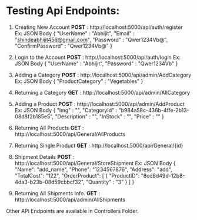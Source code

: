 # **Testing Api Endpoints:**

1. Creating New Account
   **POST**  :  http://localhost:5000/api/auth/register
   Ex: JSON Body
       {
            "UserName" : "Abhijit",
            "Email" : "shindeabhijit456@gmail.com",
            "Password" : "Qwer1234Vb@",
            "ConfirmPassword" : "Qwer1234Vb@"
       }
       
2. Login to the Account
   **POST**  :  http://localhost:5000/api/auth/login
   Ex: JSON Body
        {
            "UserName" : "Abhijit",
            "Password" : "Qwer1234Vb"
        }
        
3. Adding a Category
   **POST**  :  http://localhost:5000/api/admin/AddCategory
   Ex: JSON Body
       {
            "ProductCategory" : "Vegetables"
       }
       
4. Returning a Category
   **GET**  :  http://localhost:5000/api/admin/AllCategory
   
5. Adding a Product
   **POST**  :  http://localhost:5000/api/admin/AddProduct
   Ex: JSON Body
       {
            "Img" : "",
            "CategoryId" : "b984a58c-436b-4ffe-2b13-08d8f2b185e5",
            "Description" : "",
            "InStock" : "",
            "Price" : ""
       }

6. Returning All Products
   **GET**  :  http://localhost:5000/api/General/AllProducts
   
7. Returning Single Product
   **GET**  :  http://localhost:5000/api/General/{id}
   
8. Shipment Details
   **POST**  :  http://localhost:5000/api/General/StoreShipment
   Ex: JSON Body
       {
            "Name": "add_name",
            "Phone": "1234567876",
            "Address": "add",
            "TotalCost": "122",
            "OrderProduct": [
              {
               "ProductID": "8cd8d49d-12b8-4da3-b23b-08d59cbbcf32",
               "Quantity" : "3"
              }
            ]
       }
       
9. Returning All Shipments Info.
   **GET**  :  http://localhost:5000/api/admin/AllShipments
   
Other APi Endpoints are available in Controllers Folder.
